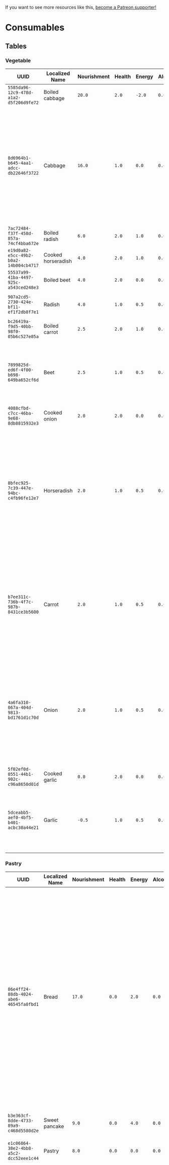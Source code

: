 <!-- TITLE: All Consumables -->

If you want to see more resources like this, [become a Patreon supporter!](https://www.patreon.com/fireundubh) 

# Consumables
## Tables
### Vegetable
UUID | Localized Name | Nourishment | Health | Energy | Alcohol | Durability (days) | Price | Weight | Locations
--- | --- | --- | --- | --- | --- | --- | --- | --- | ---
`5585da96-12c9-478d-a1a2-d5f206d9fe72` | Boiled cabbage | `20.0` | `2.0` | `-2.0` | `0.0` | `48.0` | `2.0` | `1.8` | 
`8d6964b1-b645-4aa1-adcc-db22646f3722` | Cabbage | `16.0` | `1.0` | `0.0` | `0.0` | `96.0` | `1.0` | `1.4` | Inventory: `poi_talmberk_north_feeder1`<br>Inventory: `poi_talmberk_north_garbage1`<br>Inventory: `sam_pub_barrel`<br>Inventory: `stash_cabbage`<br>Inventory: `stash_carrotCabbage`<br>Sold by bartender at Samopesh (`sam_bartender`)<br>Sold by general goods merchant at Rattay (`rat_general`)<br>Sold by general goods stallkeeper at Samopesh (`sam_general_stall`)<br>Sold by trader at Skalitz (`ska_shop3`)<br>Sold by trader at Skalitz (`ska_shop4`)
`7ac72484-f37f-458d-857a-74cf4bba672e` | Boiled radish | `6.0` | `2.0` | `1.0` | `0.0` | `48.0` | `1.5` | `0.7` | 
`e19d0a82-e5cc-49b2-b0a2-14b004cb4717` | Cooked horseradish | `4.0` | `2.0` | `1.0` | `0.0` | `48.0` | `0.7` | `0.4` | 
`55537a99-41ba-4497-925c-a543ced248e3` | Boiled beet | `4.0` | `2.0` | `0.0` | `0.0` | `48.0` | `0.5` | `0.3` | 
`907a2cd5-2730-424e-bf11-ef1f2db8f7e1` | Radish | `4.0` | `1.0` | `0.5` | `0.0` | `96.0` | `1.0` | `0.7` | Inventory: `a_vagabund_mistress`<br>Inventory: `stash_radish`<br>Sold by trader at Skalitz (`ska_shop4`)
`bc26419a-f9d5-40bb-98f0-05b6c527e85a` | Boiled carrot | `2.5` | `2.0` | `1.0` | `0.0` | `48.0` | `0.6` | `0.3` | 
`7899825d-ed6f-4f00-b698-649ba652cf6d` | Beet   | `2.5` | `1.0` | `0.5` | `0.0` | `120.0` | `1.5` | `0.3` | Sold by general goods merchant at Rattay (`rat_general`)<br>Sold by general goods stallkeeper at Samopesh (`sam_general_stall`)<br>Sold by trader at Skalitz (`ska_shop3`)<br>Sold by trader at Skalitz (`ska_shop4`)
`4088cfbd-c7cc-46ba-9e68-8db8815932e3` | Cooked onion | `2.0` | `2.0` | `0.0` | `0.0` | `48.0` | `0.5` | `0.2` | 
`8bfec925-7c39-447e-94bc-c4fb96fe12e7` | Horseradish | `2.0` | `1.0` | `0.5` | `0.0` | `96.0` | `1.0` | `0.4` | Sold by bartender at Samopesh (`sam_bartender`)<br>Sold by innkeeper at Inn in the Glade (`cross_pub_innkeeper`)<br>Sold by innkeeper at Ledetchko (`led_pub_innkeeper`)<br>Sold by innkeeper at Rattay (`rat_lower_pub_inkeeper`)<br>Sold by innkeeper at Rattay (`rat_outskirt_pub_inkeeper`)<br>Sold by innkeeper at Sassau (`sas_shop_innkeeper1`)<br>Sold by innkeeper at Sassau (`saso_innkeeper1`)<br>Sold by innkeeper at Talmberg (`tal_inkeeperShop`)<br>Sold by innkeeper at Uzhitz (`aus_innkeeper`)<br>Sold by trader at Skalitz (`ska_shop4`)
`b7ee311c-736b-4f7c-987b-8431ce3b5600` | Carrot | `2.0` | `1.0` | `0.5` | `0.0` | `96.0` | `1.0` | `0.3` | Inventory: `poi_sklice_east_vase2`<br>Inventory: `poi_talmberk_north_feeder1`<br>Inventory: `stash_carrotCabbage`<br>Inventory: `stash_carrot`<br>Sold by general goods merchant at Rattay (`rat_general`)<br>Sold by general goods stallkeeper at Samopesh (`sam_general_stall`)<br>Sold by trader at Skalitz (`ska_shop3`)<br>Sold by trader at Skalitz (`ska_shop4`)
`4a6fa310-067a-404d-9813-bd1761d1c70d` | Onion | `2.0` | `1.0` | `0.5` | `0.0` | `96.0` | `1.0` | `0.2` | Inventory: `a_vagabund_mistress`<br>Inventory: `poi_sklice_east_vase1`<br>Inventory: `poi_talmberk_north_chest2`<br>Inventory: `poi_talmberk_north_fireplace1`<br>Inventory: `sackofonions`<br>Sold by general goods merchant at Rattay (`rat_general`)<br>Sold by general goods stallkeeper at Samopesh (`sam_general_stall`)<br>Sold by trader at Skalitz (`ska_shop3`)<br>Sold by trader at Skalitz (`ska_shop4`)
`5f02ef0d-0551-44b1-902c-c96a8650d01d` | Cooked garlic | `0.0` | `2.0` | `0.0` | `0.0` | `48.0` | `1.0` | `0.0` | 
`5dceabb5-aef0-4bf5-b401-acbc30a44e21` | Garlic | `-0.5` | `1.0` | `0.5` | `0.0` | `0.0` | `0.7` | `0.0` | Sold by general goods merchant at Rattay (`rat_general`)<br>Sold by general goods stallkeeper at Samopesh (`sam_general_stall`)<br>Sold by trader at Skalitz (`ska_shop3`)<br>Sold by trader at Skalitz (`ska_shop4`)

### Pastry
UUID | Localized Name | Nourishment | Health | Energy | Alcohol | Durability (days) | Price | Weight | Locations
--- | --- | --- | --- | --- | --- | --- | --- | --- | ---
`86e4ff24-88db-4024-abe6-46545fa0fbd1` | Bread | `17.0` | `0.0` | `2.0` | `0.0` | `96.0` | `2.0` | `0.6` | Inventory: `a_antiqueHooker_knife`<br>Inventory: `monastery_bread_cheese_and_water`<br>Inventory: `poi_talmberk_north_garbage1`<br>Inventory: `sam_pub_homeChest`<br>Inventory: `stash_bread`<br>Sold by baker at Rattay (`Rataje_bakery`)<br>Sold by bartender at Samopesh (`sam_bartender`)<br>Sold by general goods merchant at Rattay (`rat_general`)<br>Sold by general goods stallkeeper at Samopesh (`sam_general_stall`)<br>Sold by innkeeper at Inn in the Glade (`cross_pub_innkeeper`)<br>Sold by innkeeper at Ledetchko (`led_pub_innkeeper`)<br>Sold by innkeeper at Rattay (`rat_lower_pub_inkeeper`)<br>Sold by innkeeper at Rattay (`rat_outskirt_pub_inkeeper`)<br>Sold by innkeeper at Sassau (`sas_shop_innkeeper1`)<br>Sold by innkeeper at Sassau (`saso_innkeeper1`)<br>Sold by innkeeper at Talmberg (`tal_inkeeperShop`)<br>Sold by innkeeper at Uzhitz (`aus_innkeeper`)<br>Sold by stallkeeper at Rattay (`rat_stall1`)<br>Sold by trader at Skalitz (`ska_shop3`)
`b3e363cf-8dde-4733-89a9-c468d5580d2e` | Sweet pancake | `9.0` | `0.0` | `4.0` | `0.0` | `96.0` | `1.0` | `0.2` | Inventory: `stash_bun`<br>Sold by baker at Rattay (`Rataje_bakery`)<br>Sold by stallkeeper at Rattay (`rat_stall1`)
`e1c06864-38e2-4bb8-a5c2-dcc52eee1c44` | Pastry | `8.0` | `0.0` | `0.0` | `0.0` | `96.0` | `0.2` | `0.2` | 
`ca873759-2d0d-4f2f-ba05-49b6c1872a9e` | Bread roll | `7.0` | `0.0` | `1.0` | `0.0` | `96.0` | `1.0` | `0.2` | Inventory: `monastery_bread_cheese_and_water`<br>Sold by baker at Rattay (`Rataje_bakery`)<br>Sold by bartender at Samopesh (`sam_bartender`)<br>Sold by general goods merchant at Rattay (`rat_general`)<br>Sold by general goods stallkeeper at Samopesh (`sam_general_stall`)<br>Sold by innkeeper at Inn in the Glade (`cross_pub_innkeeper`)<br>Sold by innkeeper at Ledetchko (`led_pub_innkeeper`)<br>Sold by innkeeper at Rattay (`rat_lower_pub_inkeeper`)<br>Sold by innkeeper at Rattay (`rat_outskirt_pub_inkeeper`)<br>Sold by innkeeper at Sassau (`sas_shop_innkeeper1`)<br>Sold by innkeeper at Sassau (`saso_innkeeper1`)<br>Sold by innkeeper at Talmberg (`tal_inkeeperShop`)<br>Sold by innkeeper at Uzhitz (`aus_innkeeper`)<br>Sold by stallkeeper at Rattay (`rat_stall1`)<br>Sold by trader at Skalitz (`ska_shop3`)
`c352d8ae-4021-4f9b-b49c-b1f087f2cd2c` | Pretzel | `6.0` | `0.0` | `1.0` | `0.0` | `96.0` | `1.5` | `0.1` | Sold by baker at Rattay (`Rataje_bakery`)<br>Sold by bartender at Samopesh (`sam_bartender`)<br>Sold by general goods merchant at Rattay (`rat_general`)<br>Sold by general goods stallkeeper at Samopesh (`sam_general_stall`)<br>Sold by innkeeper at Inn in the Glade (`cross_pub_innkeeper`)<br>Sold by innkeeper at Ledetchko (`led_pub_innkeeper`)<br>Sold by innkeeper at Rattay (`rat_lower_pub_inkeeper`)<br>Sold by innkeeper at Rattay (`rat_outskirt_pub_inkeeper`)<br>Sold by innkeeper at Sassau (`sas_shop_innkeeper1`)<br>Sold by innkeeper at Sassau (`saso_innkeeper1`)<br>Sold by innkeeper at Talmberg (`tal_inkeeperShop`)<br>Sold by innkeeper at Uzhitz (`aus_innkeeper`)<br>Sold by stallkeeper at Rattay (`rat_stall1`)<br>Sold by trader at Skalitz (`ska_shop3`)

### None
UUID | Localized Name | Nourishment | Health | Energy | Alcohol | Durability (days) | Price | Weight | Locations
--- | --- | --- | --- | --- | --- | --- | --- | --- | ---
`6198800d-2524-4b66-b9ca-b640e2ae99f5` | Lentil soup | `25.0` | `0.0` | `0.0` | `0.0` | `48.0` | `1.3` | `0.4` | 
`d76e8a7d-afc3-48f7-a0f5-7920e4763497` | Easter egg green | `10.0` | `5.0` | `5.0` | `0.0` | `48.0` | `15.0` | `0.1` | 
`675288ca-b644-4694-9874-90c5ca7e38e0` | Easter egg red | `10.0` | `5.0` | `5.0` | `0.0` | `48.0` | `15.0` | `0.1` | 
`17b042bc-2064-441a-9127-4b4ba9c6a878` | Easter egg blue | `10.0` | `5.0` | `5.0` | `0.0` | `48.0` | `15.0` | `0.1` | 
`b7ef543a-3421-43d3-b57d-94f382ae6822` | Porridge | `10.0` | `0.0` | `2.0` | `0.0` | `48.0` | `1.0` | `0.4` | Sold by bartender at Samopesh (`sam_bartender`)<br>Sold by innkeeper at Inn in the Glade (`cross_pub_innkeeper`)<br>Sold by innkeeper at Ledetchko (`led_pub_innkeeper`)<br>Sold by innkeeper at Rattay (`rat_lower_pub_inkeeper`)<br>Sold by innkeeper at Rattay (`rat_outskirt_pub_inkeeper`)<br>Sold by innkeeper at Sassau (`sas_shop_innkeeper1`)<br>Sold by innkeeper at Sassau (`saso_innkeeper1`)<br>Sold by innkeeper at Talmberg (`tal_inkeeperShop`)<br>Sold by innkeeper at Uzhitz (`aus_innkeeper`)
`b73fc42f-829f-4f3e-8ae5-2b6fc5f4b157` | Lentil mash | `9.0` | `0.0` | `2.0` | `0.0` | `48.0` | `1.8` | `0.3` | Sold by bartender at Samopesh (`sam_bartender`)<br>Sold by innkeeper at Inn in the Glade (`cross_pub_innkeeper`)<br>Sold by innkeeper at Ledetchko (`led_pub_innkeeper`)<br>Sold by innkeeper at Rattay (`rat_lower_pub_inkeeper`)<br>Sold by innkeeper at Rattay (`rat_outskirt_pub_inkeeper`)<br>Sold by innkeeper at Sassau (`sas_shop_innkeeper1`)<br>Sold by innkeeper at Sassau (`saso_innkeeper1`)<br>Sold by innkeeper at Talmberg (`tal_inkeeperShop`)<br>Sold by innkeeper at Uzhitz (`aus_innkeeper`)
`7beb4bdc-6478-455c-8746-afb92c604be8` | Honey | `2.5` | `0.0` | `3.0` | `0.0` | `0.0` | `1.7` | `0.8` | Inventory: `beehive`<br>Sold by baker at Rattay (`Rataje_bakery`)<br>Sold by general goods merchant at Rattay (`rat_general`)<br>Sold by general goods stallkeeper at Samopesh (`sam_general_stall`)<br>Sold by stallkeeper at Rattay (`rat_stall1`)<br>Sold by trader at Skalitz (`ska_shop3`)<br>Sold by trader at Skalitz (`ska_shop4`)
`4f4b113c-0d1c-4f37-b846-77869d810ab5` | Powdered unicorn horn | `0.0` | `0.0` | `0.0` | `0.0` | `0.0` | `6.0` | `0.0` | Inventory: `charlatan_reward_chest`<br>Sold by charlatan at Sassau (`sas_charlatan_shop`)

### Mushroom
UUID | Localized Name | Nourishment | Health | Energy | Alcohol | Durability (days) | Price | Weight | Locations
--- | --- | --- | --- | --- | --- | --- | --- | --- | ---
`239ea469-3237-48d8-af90-da7cdf4140dc` | Cooked Lepiota | `2.0` | `0.0` | `1.0` | `0.0` | `48.0` | `0.5` | `0.2` | 
`81358847-cc24-4036-aa0f-99f180cd4ecc` | Cooked boletus | `2.0` | `0.0` | `0.5` | `0.0` | `48.0` | `1.5` | `0.2` | 
`c27e73bd-05db-42c5-963e-09c42395160a` | Lepiota | `2.0` | `0.0` | `0.0` | `0.0` | `24.0` | `0.5` | `0.2` | Sold by trader at Skalitz (`ska_shop4`)
`4dab452b-7f35-4cd9-942f-f59fd14c83fe` | Boletus edulis | `1.0` | `0.0` | `0.0` | `0.0` | `24.0` | `0.4` | `0.2` | Sold by fisherman at Talmberg (`tal_fishFarmerShop`)<br>Sold by general goods merchant at Rattay (`rat_general`)<br>Sold by general goods stallkeeper at Samopesh (`sam_general_stall`)<br>Sold by trader at Skalitz (`ska_shop3`)<br>Sold by trader at Skalitz (`ska_shop4`)

### Meat
UUID | Localized Name | Nourishment | Health | Energy | Alcohol | Durability (days) | Price | Weight | Locations
--- | --- | --- | --- | --- | --- | --- | --- | --- | ---
`29a4f58e-6e00-4f9c-9273-1a76e0eccff0` | Smoked sausage | `27.0` | `0.0` | `-7.0` | `0.0` | `120.0` | `2.4` | `0.6` | Sold by bartender at Samopesh (`sam_bartender`)<br>Sold by butcher at Ledetchko (`led_butcher`)<br>Sold by innkeeper at Inn in the Glade (`cross_pub_innkeeper`)<br>Sold by innkeeper at Ledetchko (`led_pub_innkeeper`)<br>Sold by innkeeper at Rattay (`rat_lower_pub_inkeeper`)<br>Sold by innkeeper at Rattay (`rat_outskirt_pub_inkeeper`)<br>Sold by innkeeper at Sassau (`sas_shop_innkeeper1`)<br>Sold by innkeeper at Sassau (`saso_innkeeper1`)<br>Sold by innkeeper at Talmberg (`tal_inkeeperShop`)<br>Sold by innkeeper at Uzhitz (`aus_innkeeper`)<br>Sold by trader at Sassau (`sas_shop1`)
`c888acac-26ef-4f4a-be33-0b8bd82e7500` | Roast duck | `26.0` | `0.0` | `-6.0` | `0.0` | `48.0` | `15.0` | `1.0` | Sold by bartender at Samopesh (`sam_bartender`)<br>Sold by innkeeper at Inn in the Glade (`cross_pub_innkeeper`)<br>Sold by innkeeper at Ledetchko (`led_pub_innkeeper`)<br>Sold by innkeeper at Rattay (`rat_lower_pub_inkeeper`)<br>Sold by innkeeper at Rattay (`rat_outskirt_pub_inkeeper`)<br>Sold by innkeeper at Sassau (`sas_shop_innkeeper1`)<br>Sold by innkeeper at Sassau (`saso_innkeeper1`)<br>Sold by innkeeper at Talmberg (`tal_inkeeperShop`)<br>Sold by innkeeper at Uzhitz (`aus_innkeeper`)
`b8f8953c-5668-4e6c-9d8c-843d85ec83ee` | Cooked piece of meat | `24.0` | `0.0` | `-4.0` | `0.0` | `48.0` | `6.8` | `1.0` | 
`52446f8a-3073-4006-b181-60c82475a03a` | Cooked beef rump | `24.0` | `0.0` | `-5.0` | `0.0` | `48.0` | `12.5` | `1.1` | 
`373747b8-5225-41ba-b511-56526ff90a30` | Cooked pork | `22.0` | `0.0` | `-3.0` | `0.0` | `48.0` | `2.5` | `0.4` | Sold by bartender at Samopesh (`sam_bartender`)<br>Sold by innkeeper at Inn in the Glade (`cross_pub_innkeeper`)<br>Sold by innkeeper at Ledetchko (`led_pub_innkeeper`)<br>Sold by innkeeper at Rattay (`rat_lower_pub_inkeeper`)<br>Sold by innkeeper at Rattay (`rat_outskirt_pub_inkeeper`)<br>Sold by innkeeper at Sassau (`sas_shop_innkeeper1`)<br>Sold by innkeeper at Sassau (`saso_innkeeper1`)<br>Sold by innkeeper at Talmberg (`tal_inkeeperShop`)<br>Sold by innkeeper at Uzhitz (`aus_innkeeper`)
`db357169-2012-4c12-b82b-d021cd4c8d9f` | Cooked boar meat | `22.0` | `0.0` | `-4.0` | `0.0` | `48.0` | `17.0` | `0.7` | Sold by bartender at Samopesh (`sam_bartender`)
`44593169-7482-4293-80bc-01c3144e4fa2` | Cooked beef | `21.0` | `0.0` | `-4.0` | `0.0` | `48.0` | `1.0` | `0.5` | 
`5459ce70-3c48-402f-9f59-98e2594328e8` | Cooked horsemeat | `18.0` | `0.0` | `-6.0` | `0.0` | `48.0` | `0.7` | `0.7` | Sold by bartender at Samopesh (`sam_bartender`)<br>Sold by innkeeper at Inn in the Glade (`cross_pub_innkeeper`)<br>Sold by innkeeper at Ledetchko (`led_pub_innkeeper`)<br>Sold by innkeeper at Rattay (`rat_lower_pub_inkeeper`)<br>Sold by innkeeper at Rattay (`rat_outskirt_pub_inkeeper`)<br>Sold by innkeeper at Sassau (`sas_shop_innkeeper1`)<br>Sold by innkeeper at Sassau (`saso_innkeeper1`)<br>Sold by innkeeper at Talmberg (`tal_inkeeperShop`)<br>Sold by innkeeper at Uzhitz (`aus_innkeeper`)
`43e66d17-75e5-4832-a511-48c77b8d4cb3` | Cooked red-deer venison | `17.0` | `0.0` | `-3.0` | `0.0` | `48.0` | `15.0` | `0.5` | Sold by bartender at Samopesh (`sam_bartender`)<br>Sold by innkeeper at Inn in the Glade (`cross_pub_innkeeper`)<br>Sold by innkeeper at Ledetchko (`led_pub_innkeeper`)<br>Sold by innkeeper at Rattay (`rat_outskirt_pub_inkeeper`)<br>Sold by innkeeper at Sassau (`sas_shop_innkeeper1`)<br>Sold by innkeeper at Sassau (`saso_innkeeper1`)<br>Sold by innkeeper at Talmberg (`tal_inkeeperShop`)<br>Sold by innkeeper at Uzhitz (`aus_innkeeper`)
`319a7fe7-1c5d-42fa-80cd-83126cb6eaff` | Salami | `17.0` | `0.0` | `-5.0` | `0.0` | `120.0` | `8.0` | `0.4` | Inventory: `rat_vekosPruda_pickpocket`<br>Sold by bartender at Samopesh (`sam_bartender`)<br>Sold by butcher at Ledetchko (`led_butcher`)<br>Sold by innkeeper at Inn in the Glade (`cross_pub_innkeeper`)<br>Sold by innkeeper at Ledetchko (`led_pub_innkeeper`)<br>Sold by innkeeper at Rattay (`rat_lower_pub_inkeeper`)<br>Sold by innkeeper at Rattay (`rat_outskirt_pub_inkeeper`)<br>Sold by innkeeper at Sassau (`sas_shop_innkeeper1`)<br>Sold by innkeeper at Sassau (`saso_innkeeper1`)<br>Sold by innkeeper at Talmberg (`tal_inkeeperShop`)<br>Sold by innkeeper at Uzhitz (`aus_innkeeper`)<br>Sold by trader at Sassau (`sas_shop1`)
`bc7771bc-5ef2-4177-8c8e-3b0e989175a4` | Cooked roe-deer venison | `16.0` | `0.0` | `-3.0` | `0.0` | `48.0` | `5.5` | `0.8` | 
`3c056762-3e14-471a-8f0e-8d57919fb9c4` | Cooked lamb | `16.0` | `0.0` | `-3.0` | `0.0` | `48.0` | `0.8` | `0.3` | Sold by bartender at Samopesh (`sam_bartender`)<br>Sold by innkeeper at Inn in the Glade (`cross_pub_innkeeper`)<br>Sold by innkeeper at Ledetchko (`led_pub_innkeeper`)<br>Sold by innkeeper at Rattay (`rat_outskirt_pub_inkeeper`)<br>Sold by innkeeper at Sassau (`sas_shop_innkeeper1`)<br>Sold by innkeeper at Sassau (`saso_innkeeper1`)<br>Sold by innkeeper at Talmberg (`tal_inkeeperShop`)<br>Sold by innkeeper at Uzhitz (`aus_innkeeper`)
`4eed0a2b-1233-40b4-88f5-7f67de916b58` | Cooked chicken | `16.0` | `0.0` | `-12.0` | `0.0` | `48.0` | `1.1` | `0.6` | 
`edb674bb-7421-43f5-b1bf-740cc1c5be3a` | Golden egg | `15.0` | `15.0` | `15.0` | `0.0` | `0.0` | `999.9` | `0.1` | Inventory: `rat_golden_egg`
`154a8471-b753-4f84-ac5f-d989c8532d02` | Bacon | `15.0` | `0.0` | `1.0` | `0.0` | `72.0` | `8.0` | `0.4` | Inventory: `poi_sklice_east_chest3_water`<br>Sold by bartender at Samopesh (`sam_bartender`)<br>Sold by butcher at Ledetchko (`led_butcher`)<br>Sold by innkeeper at Inn in the Glade (`cross_pub_innkeeper`)<br>Sold by innkeeper at Ledetchko (`led_pub_innkeeper`)<br>Sold by innkeeper at Rattay (`rat_outskirt_pub_inkeeper`)<br>Sold by innkeeper at Sassau (`sas_shop_innkeeper1`)<br>Sold by innkeeper at Sassau (`saso_innkeeper1`)<br>Sold by innkeeper at Talmberg (`tal_inkeeperShop`)<br>Sold by innkeeper at Uzhitz (`aus_innkeeper`)
`6a324aa9-a566-406c-a3f8-6c416a00b399` | Cooked trout | `14.0` | `0.0` | `2.0` | `0.0` | `48.0` | `5.5` | `0.7` | 
`db66940d-09bc-4450-8df9-8268e52e4ac2` | Cooked roe-deer meat | `14.0` | `0.0` | `-2.0` | `0.0` | `48.0` | `13.0` | `0.4` | Sold by bartender at Samopesh (`sam_bartender`)
`76fd4ad3-84e2-444c-9822-b67c4adbc349` | Roast chicken | `14.0` | `0.0` | `-2.0` | `0.0` | `48.0` | `3.2` | `0.6` | Inventory: `poi_talmberk_north_fireplace1`<br>Sold by bartender at Samopesh (`sam_bartender`)<br>Sold by innkeeper at Inn in the Glade (`cross_pub_innkeeper`)<br>Sold by innkeeper at Ledetchko (`led_pub_innkeeper`)<br>Sold by innkeeper at Rattay (`rat_lower_pub_inkeeper`)<br>Sold by innkeeper at Rattay (`rat_outskirt_pub_inkeeper`)<br>Sold by innkeeper at Sassau (`sas_shop_innkeeper1`)<br>Sold by innkeeper at Sassau (`saso_innkeeper1`)<br>Sold by innkeeper at Talmberg (`tal_inkeeperShop`)<br>Sold by innkeeper at Uzhitz (`aus_innkeeper`)
`d7248e1e-64dd-4d38-8049-826eb2fb39d0` | Cooked dog meat | `14.0` | `0.0` | `-2.0` | `0.0` | `48.0` | `0.3` | `0.2` | 
`d031224d-34c3-4f2b-98f7-d77789a309c2` | Cooked hare meat | `14.0` | `0.0` | `-3.0` | `0.0` | `48.0` | `6.5` | `0.2` | Sold by bartender at Samopesh (`sam_bartender`)<br>Sold by innkeeper at Inn in the Glade (`cross_pub_innkeeper`)<br>Sold by innkeeper at Ledetchko (`led_pub_innkeeper`)<br>Sold by innkeeper at Rattay (`rat_lower_pub_inkeeper`)<br>Sold by innkeeper at Rattay (`rat_outskirt_pub_inkeeper`)<br>Sold by innkeeper at Sassau (`sas_shop_innkeeper1`)<br>Sold by innkeeper at Sassau (`saso_innkeeper1`)<br>Sold by innkeeper at Talmberg (`tal_inkeeperShop`)<br>Sold by innkeeper at Uzhitz (`aus_innkeeper`)
`265f4d46-a993-464f-8f84-919569aa6818` | Cracklings | `13.0` | `0.0` | `1.0` | `0.0` | `72.0` | `12.0` | `0.2` | Sold by butcher at Ledetchko (`led_butcher`)
`06be2a3d-4e05-4a78-85cd-33879cd669c9` | Herring | `12.0` | `0.0` | `1.0` | `0.0` | `24.0` | `3.8` | `0.5` | 
`ba4b74ad-f8f1-427e-905b-1bc8c27163e7` | Boar meat | `10.0` | `0.0` | `-7.0` | `0.0` | `24.0` | `16.0` | `0.8` | Inventory: `pig_wild_default`<br>Inventory: `poi_talmberk_north_sack1_hunter`<br>Sold by butcher at Ledetchko (`led_butcher`)
`eb47297f-4a52-45d4-b98c-057c2db35d33` | Rump | `10.0` | `0.0` | `-8.0` | `0.0` | `24.0` | `12.5` | `1.1` | Sold by butcher at Ledetchko (`led_butcher`)
`a0a6a756-e204-4943-b215-543471b5cc39` | Red-deer venison | `8.0` | `0.0` | `-6.0` | `0.0` | `24.0` | `14.0` | `0.6` | Inventory: `deer`<br>Inventory: `poi_talmberk_north_carcass1`<br>Inventory: `roebuck`<br>Sold by butcher at Ledetchko (`led_butcher`)
`18ff9093-2cc4-4ab3-9f34-7cb0dd7cd30a` | Chicken | `8.0` | `0.0` | `-6.0` | `0.0` | `24.0` | `0.5` | `0.6` | Sold by butcher at Ledetchko (`led_butcher`)
`4446bc26-efff-4117-b4f5-19ee9045847d` | Pork | `8.0` | `0.0` | `-7.0` | `0.0` | `24.0` | `2.0` | `0.5` | Inventory: `pig_domestic_default`<br>Sold by butcher at Ledetchko (`led_butcher`)
`24522d1a-942c-4e3f-870d-58861f898985` | Piece of meat | `8.0` | `0.0` | `-9.0` | `0.0` | `24.0` | `6.8` | `1.0` | 
`3c78b620-ca94-11e1-9b23-0800200c9a66` | Horsemeat | `8.0` | `0.0` | `-9.0` | `0.0` | `24.0` | `0.5` | `0.8` | Inventory: `godfather_grave`<br>Inventory: `horse`<br>Sold by butcher at Ledetchko (`led_butcher`)
`1df1ee61-0b44-4efd-bfa4-37efbcd4be42` | Roe deer meat | `7.0` | `0.0` | `-2.0` | `0.0` | `24.0` | `12.0` | `0.5` | Sold by butcher at Ledetchko (`led_butcher`)
`4d1d646c-ce45-434b-96ae-cfa27b86b4b6` | Lamb | `7.0` | `0.0` | `-7.0` | `0.0` | `24.0` | `0.6` | `0.4` | Inventory: `sheep`<br>Sold by butcher at Ledetchko (`led_butcher`)
`81c21fdc-3d62-4d1f-854f-eb364db1bcff` | Beef | `7.0` | `0.0` | `-8.0` | `0.0` | `24.0` | `0.8` | `0.6` | Inventory: `cow`<br>Sold by butcher at Ledetchko (`led_butcher`)
`e63f4277-25d9-406b-90f4-cb8b79ab6dc3` | Magic PI - mushroom | `6.0` | `0.0` | `31.0` | `0.0` | `0.0` | `0.5` | `6.9` | 
`45be379b-df05-4e13-9aa1-aaae649e8366` | Dried meat | `6.0` | `0.0` | `0.5` | `0.0` | `0.0` | `6.0` | `0.2` | Inventory: `hangover_stash_small1`<br>Inventory: `hangover_stash_small2`<br>Inventory: `q_hon_ptacek_luk_a_sipy`<br>Inventory: `ultimate_hangoverSpot`<br>Sold by butcher at Ledetchko (`led_butcher`)<br>Sold by fisherman at Talmberg (`tal_fishFarmerShop`)<br>Sold by trader at Sassau (`sas_shop1`)
`0fc6cac7-29e6-4753-8873-0bcbbeba5548` | Roe-deer venison | `6.0` | `0.0` | `-6.0` | `0.0` | `24.0` | `5.0` | `0.8` | 
`f2e16499-8a27-4acc-a4af-f29e00300507` | Trout | `5.0` | `0.0` | `0.0` | `0.0` | `24.0` | `4.5` | `0.8` | Inventory: `POI_fishtrap`<br>Inventory: `poi_sklice_east_barrel1_water`<br>Inventory: `stash_fish`<br>Sold by general goods merchant at Rattay (`rat_general`)<br>Sold by general goods stallkeeper at Samopesh (`sam_general_stall`)<br>Sold by trader at Skalitz (`ska_shop3`)
`6f1d0e9e-d532-4476-af7a-e24ea01da040` | Hare meat | `5.0` | `0.0` | `-6.0` | `0.0` | `24.0` | `5.8` | `0.2` | Inventory: `hare`<br>Inventory: `poi_talmberk_north_hole1`<br>Inventory: `poi_talmberk_north_sack1_hunter`<br>Inventory: `poi_talmberk_north_sack3`<br>Inventory: `tal_innkeeper_chest`<br>Sold by butcher at Ledetchko (`led_butcher`)<br>Sold by general goods merchant at Rattay (`rat_general`)<br>Sold by general goods stallkeeper at Samopesh (`sam_general_stall`)<br>Sold by trader at Skalitz (`ska_shop3`)
`ff25cae9-7182-4d55-bbb0-0706404e5b69` | Dog meat | `5.0` | `0.0` | `-6.0` | `0.0` | `24.0` | `0.2` | `0.2` | Inventory: `dog`

### Fruit
UUID | Localized Name | Nourishment | Health | Energy | Alcohol | Durability (days) | Price | Weight | Locations
--- | --- | --- | --- | --- | --- | --- | --- | --- | ---
`1afb192c-f3d9-4ac2-a261-623d56d70b7e` | Dried mushrooms | `14.0` | `3.0` | `1.0` | `0.0` | `0.0` | `1.5` | `0.3` | Inventory: `q_escape_from_Vranik_1`<br>Inventory: `q_hon_ptacek_luk_a_sipy`<br>Sold by general goods merchant at Rattay (`rat_general`)<br>Sold by general goods stallkeeper at Samopesh (`sam_general_stall`)<br>Sold by trader at Skalitz (`ska_shop3`)
`bc16f9ec-a4c9-4d4e-9f6a-35ffcad7085e` | Dried fruit | `6.0` | `4.0` | `2.0` | `0.0` | `0.0` | `1.0` | `0.2` | Inventory: `q_escape_from_Vranik_1`<br>Inventory: `q_hon_ptacek_luk_a_sipy`<br>Sold by general goods merchant at Rattay (`rat_general`)<br>Sold by general goods stallkeeper at Samopesh (`sam_general_stall`)<br>Sold by trader at Skalitz (`ska_shop3`)
`1c2da556-488b-4a86-b22a-c42acb299938` | Watermelon | `3.0` | `3.0` | `1.0` | `0.0` | `72.0` | `1.0` | `2.2` | Sold by trader at Skalitz (`ska_shop4`)
`f0c9f56f-cd0f-4973-bfb5-3cea3e756bcc` | Cooked pear | `3.0` | `3.0` | `1.0` | `0.0` | `48.0` | `0.4` | `0.3` | 
`2eeb7bf7-f0ac-4c46-9468-97c2f76cb254` | Pear | `3.0` | `2.0` | `0.0` | `0.0` | `120.0` | `0.2` | `0.3` | Inventory: `a_antiqueHooker_scarf`<br>Sold by blacksmith at Rattay (`Rateje_forge01`)<br>Sold by general goods merchant at Rattay (`rat_general`)<br>Sold by general goods stallkeeper at Samopesh (`sam_general_stall`)<br>Sold by trader at Skalitz (`ska_shop3`)<br>Sold by trader at Skalitz (`ska_shop4`)
`295c54f8-76a3-42fa-8fe1-8f1ecb63576b` | Cooked apple | `3.0` | `2.0` | `0.0` | `0.0` | `48.0` | `0.5` | `0.3` | 
`2264f217-590e-4c0f-a4c6-f50c6532b9f6` | Apple | `2.0` | `2.0` | `0.0` | `0.0` | `120.0` | `0.4` | `0.3` | Inventory: `a_antiqueHooker_money`<br>Inventory: `a_vagabund_merchant`<br>Inventory: `a_vagabund_pazdera_torch`<br>Inventory: `a_vagabund_pazdera`<br>Inventory: `mrh_armyCamp_chest1_torch`<br>Inventory: `mrh_armyCamp_chest1`<br>Inventory: `perception`<br>Inventory: `player_alpha`<br>Inventory: `poi_talmberk_north_feeder1`<br>Inventory: `poi_talmberk_north_hole1`<br>Inventory: `poi_talmberk_north_sack4`<br>Inventory: `sackOfApples_01`<br>Inventory: `ultimate_hangoverSpot`<br>Sold by blacksmith at Rattay (`Rateje_forge01`)<br>Sold by general goods merchant at Rattay (`rat_general`)<br>Sold by general goods stallkeeper at Samopesh (`sam_general_stall`)<br>Sold by trader at Skalitz (`ska_shop3`)<br>Sold by trader at Skalitz (`ska_shop4`)
`22eb16a0-1175-4e2e-a951-33d362e288fb` | Crystal meth | `0.0` | `0.0` | `250.0` | `0.0` | `0.0` | `100.0` | `0.2` | 

### Drink
UUID | Localized Name | Nourishment | Health | Energy | Alcohol | Durability (days) | Price | Weight | Locations
--- | --- | --- | --- | --- | --- | --- | --- | --- | ---
`2529e246-6f1b-4529-8d6b-64245207bae8` | Moonshine | `20.0` | `5.0` | `15.0` | `90.0` | `0.0` | `20.0` | `1.0` | Inventory: `aus_vicar_pockets`<br>Inventory: `pub_drinks_supply`<br>Inventory: `ultimate_hangoverSpot`<br>Sold by apothecary Konyash at Rattay (`rat_konyas_shop`)<br>Sold by bartender at Samopesh (`sam_bartender`)<br>Sold by fisherman at Talmberg (`tal_fishFarmerShop`)<br>Sold by innkeeper at Inn in the Glade (`cross_pub_innkeeper`)<br>Sold by innkeeper at Ledetchko (`led_pub_innkeeper`)<br>Sold by innkeeper at Rattay (`rat_lower_pub_inkeeper`)<br>Sold by innkeeper at Rattay (`rat_outskirt_pub_inkeeper`)<br>Sold by innkeeper at Sassau (`sas_shop_innkeeper1`)<br>Sold by innkeeper at Sassau (`saso_innkeeper1`)<br>Sold by innkeeper at Talmberg (`tal_inkeeperShop`)<br>Sold by innkeeper at Uzhitz (`aus_innkeeper`)
`c64b7286-07b8-4bdf-afd0-359171d35249` | Spirits | `20.0` | `5.0` | `10.0` | `80.0` | `0.0` | `15.0` | `1.0` | Inventory: `pub_drinks_supply`<br>Inventory: `ultimate_hangoverSpot`<br>Sold by bartender at Samopesh (`sam_bartender`)<br>Sold by innkeeper at Inn in the Glade (`cross_pub_innkeeper`)<br>Sold by innkeeper at Ledetchko (`led_pub_innkeeper`)<br>Sold by innkeeper at Rattay (`rat_lower_pub_inkeeper`)<br>Sold by innkeeper at Rattay (`rat_outskirt_pub_inkeeper`)<br>Sold by innkeeper at Sassau (`sas_shop_innkeeper1`)<br>Sold by innkeeper at Sassau (`saso_innkeeper1`)<br>Sold by innkeeper at Talmberg (`tal_inkeeperShop`)<br>Sold by innkeeper at Uzhitz (`aus_innkeeper`)<br>Sold by trader at Skalitz (`ska_shop4`)
`dea2883f-6bd9-4f6e-bae8-80322d428652` | Fine wine | `18.0` | `7.0` | `5.0` | `40.0` | `0.0` | `20.0` | `1.0` | Inventory: `aus_vicar_pockets`<br>Sold by bartender at Samopesh (`sam_bartender`)<br>Sold by general goods merchant at Rattay (`rat_general`)<br>Sold by general goods stallkeeper at Samopesh (`sam_general_stall`)<br>Sold by innkeeper at Inn in the Glade (`cross_pub_innkeeper`)<br>Sold by innkeeper at Ledetchko (`led_pub_innkeeper`)<br>Sold by innkeeper at Rattay (`rat_lower_pub_inkeeper`)<br>Sold by innkeeper at Rattay (`rat_outskirt_pub_inkeeper`)<br>Sold by innkeeper at Sassau (`sas_shop_innkeeper1`)<br>Sold by innkeeper at Sassau (`saso_innkeeper1`)<br>Sold by innkeeper at Talmberg (`tal_inkeeperShop`)<br>Sold by innkeeper at Uzhitz (`aus_innkeeper`)<br>Sold by painter at Sassau (`saso_painter_shop`)<br>Sold by trader at Skalitz (`ska_shop3`)
`60a0200f-a581-4669-bb10-24ac4a28c071` | Lard | `18.0` | `0.0` | `-8.0` | `0.0` | `0.0` | `10.0` | `0.4` | Sold by trader at Sassau (`sas_shop1`)
`ca5a0aa3-e373-48ec-96e4-1c3b9907bac3` | Rosehip wine | `16.0` | `5.0` | `6.0` | `30.0` | `0.0` | `50.0` | `1.0` | Sold by charlatan at Sassau (`sas_charlatan_shop`)
`7c5126cd-b010-4484-8465-22a3d69fa0df` | Wine | `15.0` | `2.0` | `-2.0` | `40.0` | `0.0` | `4.0` | `1.0` | Inventory: `poi_sklice_east_barrel2`<br>Inventory: `poi_talmberk_north_barrel1`<br>Inventory: `poi_talmberk_north_chest1`<br>Inventory: `pub_drinks_supply`<br>Sold by bartender at Samopesh (`sam_bartender`)<br>Sold by general goods merchant at Rattay (`rat_general`)<br>Sold by general goods stallkeeper at Samopesh (`sam_general_stall`)<br>Sold by innkeeper at Inn in the Glade (`cross_pub_innkeeper`)<br>Sold by innkeeper at Ledetchko (`led_pub_innkeeper`)<br>Sold by innkeeper at Rattay (`rat_lower_pub_inkeeper`)<br>Sold by innkeeper at Rattay (`rat_outskirt_pub_inkeeper`)<br>Sold by innkeeper at Sassau (`sas_shop_innkeeper1`)<br>Sold by innkeeper at Sassau (`saso_innkeeper1`)<br>Sold by innkeeper at Talmberg (`tal_inkeeperShop`)<br>Sold by innkeeper at Uzhitz (`aus_innkeeper`)<br>Sold by painter at Sassau (`saso_painter_shop`)<br>Sold by trader at Skalitz (`ska_shop3`)
`51555071-7c55-4da1-9b61-ee3c14fde18b` | Milk | `13.0` | `0.0` | `2.0` | `0.0` | `24.0` | `3.0` | `1.0` | Sold by baker at Rattay (`Rataje_bakery`)<br>Sold by bartender at Samopesh (`sam_bartender`)<br>Sold by innkeeper at Inn in the Glade (`cross_pub_innkeeper`)<br>Sold by innkeeper at Ledetchko (`led_pub_innkeeper`)<br>Sold by innkeeper at Rattay (`rat_lower_pub_inkeeper`)<br>Sold by innkeeper at Rattay (`rat_outskirt_pub_inkeeper`)<br>Sold by innkeeper at Sassau (`sas_shop_innkeeper1`)<br>Sold by innkeeper at Sassau (`saso_innkeeper1`)<br>Sold by innkeeper at Talmberg (`tal_inkeeperShop`)<br>Sold by innkeeper at Uzhitz (`aus_innkeeper`)<br>Sold by stallkeeper at Rattay (`rat_stall1`)
`f1309a89-045f-44ae-a4d9-c997b892a162` | Artemisia potion | `10.0` | `4.0` | `0.0` | `40.0` | `0.0` | `40.0` | `0.5` | Inventory: `pub_drinks_supply`<br>Sold by apothecary Konyash at Rattay (`rat_konyas_shop`)<br>Sold by apothecary at Ledetchko (`Led_herbalist`)<br>Sold by apothecary at Neuhof (`neu_herbalist`)<br>Sold by apothecary at Pribislavitz (`prib_herbalistShop`)<br>Sold by apothecary at Samopesh (`sam_herbalistShop`)
`c40dc516-9886-4245-8a8b-2cbb16da918d` | Cockerel potion | `10.0` | `0.0` | `20.0` | `30.0` | `0.0` | `30.0` | `0.5` | Sold by apothecary Konyash at Rattay (`rat_konyas_shop`)
`73ff1fde-ec8b-41e9-95e3-b5938c715bf1` | Aesop potion | `10.0` | `0.0` | `4.0` | `30.0` | `0.0` | `35.0` | `0.5` | Sold by apothecary Konyash at Rattay (`rat_konyas_shop`)
`601f9ff2-0413-40c9-b443-9695aafa71a5` | Lethean Water | `10.0` | `0.0` | `0.0` | `303.0` | `0.0` | `0.0` | `0.5` | 
`390c0dc8-23fd-42a0-91f2-a4d42f96a387` | Mead | `10.0` | `0.0` | `-2.0` | `50.0` | `0.0` | `4.0` | `1.0` | Inventory: `pub_drinks_supply`<br>Inventory: `ultimate_hangoverSpot`<br>Sold by bartender at Samopesh (`sam_bartender`)<br>Sold by innkeeper at Inn in the Glade (`cross_pub_innkeeper`)<br>Sold by innkeeper at Ledetchko (`led_pub_innkeeper`)<br>Sold by innkeeper at Rattay (`rat_lower_pub_inkeeper`)<br>Sold by innkeeper at Rattay (`rat_outskirt_pub_inkeeper`)<br>Sold by innkeeper at Sassau (`sas_shop_innkeeper1`)<br>Sold by innkeeper at Sassau (`saso_innkeeper1`)<br>Sold by innkeeper at Talmberg (`tal_inkeeperShop`)<br>Sold by innkeeper at Uzhitz (`aus_innkeeper`)<br>Sold by trader at Skalitz (`ska_shop4`)
`38df365c-a4bb-462b-80cc-eb92f16930fa` | Cheap wine | `10.0` | `0.0` | `-6.0` | `40.0` | `0.0` | `1.5` | `1.0` | Sold by bartender at Samopesh (`sam_bartender`)<br>Sold by fisherman at Talmberg (`tal_fishFarmerShop`)<br>Sold by general goods merchant at Rattay (`rat_general`)<br>Sold by general goods stallkeeper at Samopesh (`sam_general_stall`)<br>Sold by innkeeper at Inn in the Glade (`cross_pub_innkeeper`)<br>Sold by innkeeper at Ledetchko (`led_pub_innkeeper`)<br>Sold by innkeeper at Rattay (`rat_lower_pub_inkeeper`)<br>Sold by innkeeper at Rattay (`rat_outskirt_pub_inkeeper`)<br>Sold by innkeeper at Sassau (`sas_shop_innkeeper1`)<br>Sold by innkeeper at Sassau (`saso_innkeeper1`)<br>Sold by innkeeper at Talmberg (`tal_inkeeperShop`)<br>Sold by innkeeper at Uzhitz (`aus_innkeeper`)<br>Sold by painter at Sassau (`saso_painter_shop`)<br>Sold by trader at Skalitz (`ska_shop3`)
`2b24a290-ec3c-454c-901e-fea76aa76d74` | Bivoj's Rage potion | `7.0` | `0.0` | `10.0` | `20.0` | `0.0` | `65.0` | `0.5` | Sold by apothecary Konyash at Rattay (`rat_konyas_shop`)
`2509115d-59c9-44f8-9802-f600eba63fa9` | Amor potion | `7.0` | `0.0` | `4.0` | `20.0` | `0.0` | `55.0` | `0.5` | Inventory: `hangover_stash_small1`<br>Inventory: `witch_pockets`<br>Sold by apothecary at Ledetchko (`Led_herbalist`)<br>Sold by apothecary at Neuhof (`neu_herbalist`)<br>Sold by apothecary at Pribislavitz (`prib_herbalistShop`)<br>Sold by apothecary at Samopesh (`sam_herbalistShop`)<br>Sold by bathhouse abbess at Ledetchko (`led_spaAbbess`)<br>Sold by bathhouse abbess at Rattay (`rat_spaAbbess`)<br>Sold by bathhouse abbess at Sassau (`sas_spaAbbess`)
`5c17d1d9-70ec-49d9-9b05-ae23247c045f` | Dollmaker potion | `7.0` | `0.0` | `4.0` | `20.0` | `0.0` | `45.0` | `0.5` | Inventory: `POI_grave_mummy`<br>Inventory: `witch_pockets`<br>Sold by apothecary at Ledetchko (`Led_herbalist`)<br>Sold by apothecary at Neuhof (`neu_herbalist`)<br>Sold by apothecary at Pribislavitz (`prib_herbalistShop`)<br>Sold by apothecary at Samopesh (`sam_herbalistShop`)
`52afd6fa-9377-457c-83a2-b5b39321a4dc` | Beer | `7.0` | `0.0` | `-2.0` | `15.0` | `0.0` | `1.0` | `1.0` | Inventory: `beer_storage_big`<br>Inventory: `beer_storage_small`<br>Inventory: `pub_drinks_supply`<br>Sold by bartender at Samopesh (`sam_bartender`)<br>Sold by innkeeper at Inn in the Glade (`cross_pub_innkeeper`)<br>Sold by innkeeper at Ledetchko (`led_pub_innkeeper`)<br>Sold by innkeeper at Rattay (`rat_lower_pub_inkeeper`)<br>Sold by innkeeper at Rattay (`rat_outskirt_pub_inkeeper`)<br>Sold by innkeeper at Sassau (`sas_shop_innkeeper1`)<br>Sold by innkeeper at Sassau (`saso_innkeeper1`)<br>Sold by innkeeper at Talmberg (`tal_inkeeperShop`)<br>Sold by innkeeper at Uzhitz (`aus_innkeeper`)
`2668d311-8667-4f27-b94b-7f6175678f17` | Lazarus potion | `5.0` | `100.0` | `4.0` | `0.0` | `0.0` | `110.0` | `0.5` | Inventory: `charlatan_reward_chest`<br>Inventory: `q_counterOffensive_pirk_chest`<br>Inventory: `sas_ruin_treasure_chest`<br>Sold by apothecary Konyash at Rattay (`rat_konyas_shop`)<br>Sold by bathhouse abbess at Ledetchko (`led_spaAbbess`)<br>Sold by bathhouse abbess at Rattay (`rat_spaAbbess`)<br>Sold by bathhouse abbess at Sassau (`sas_spaAbbess`)<br>Treasure map 2<br>Treasure map 11<br>Treasure map 15<br>Treasure map 17
`b38c34b7-6016-4f64-9ba2-65e1ce31d4a1` | Marigold decoction | `5.0` | `30.0` | `4.0` | `0.0` | `0.0` | `35.0` | `0.5` | Inventory: `charlatan_reward_chest`<br>Inventory: `general_bandit_pockets`<br>Inventory: `mrh_armyCamp_chest2`<br>Inventory: `q_escape_from_Vranik_1`<br>Inventory: `q_returntoskalitz_looter`<br>Inventory: `q_skalitz_familyChest`<br>Quest reward: Restless Spirit<br>Sold by apothecary Konyash at Rattay (`rat_konyas_shop`)<br>Sold by apothecary at Monastery (`mon_apothecary`)<br>Sold by bathhouse abbess at Ledetchko (`led_spaAbbess`)<br>Sold by bathhouse abbess at Rattay (`rat_spaAbbess`)<br>Sold by bathhouse abbess at Sassau (`sas_spaAbbess`)<br>Sold by general goods merchant at Rattay (`rat_general`)<br>Sold by general goods stallkeeper at Samopesh (`sam_general_stall`)<br>Sold by trader at Skalitz (`ska_shop3`)
`3d3f5935-c2e3-4e52-8a16-a6a04ee4a79f` | Witch potion | `5.0` | `0.0` | `8.0` | `0.0` | `0.0` | `32.0` | `0.5` | 
`92c829ca-41f6-40a7-b8d9-aac5159c7a89` | Buck's Blood potion | `5.0` | `0.0` | `6.0` | `0.0` | `0.0` | `60.0` | `0.5` | Sold by apothecary Konyash at Rattay (`rat_konyas_shop`)<br>Sold by bathhouse abbess at Ledetchko (`led_spaAbbess`)<br>Sold by bathhouse abbess at Rattay (`rat_spaAbbess`)<br>Sold by bathhouse abbess at Sassau (`sas_spaAbbess`)
`850d28d9-9d0a-4b2e-9feb-e6c48c5f1aad` | Vitality potion | `5.0` | `0.0` | `4.0` | `0.0` | `0.0` | `70.0` | `0.5` | Sold by apothecary Konyash at Rattay (`rat_konyas_shop`)<br>Sold by apothecary at Monastery (`mon_apothecary`)<br>Sold by bathhouse abbess at Ledetchko (`led_spaAbbess`)<br>Sold by bathhouse abbess at Rattay (`rat_spaAbbess`)<br>Sold by bathhouse abbess at Sassau (`sas_spaAbbess`)
`ab25a50a-7836-47a9-acb2-5fd93684b8c5` | Padfoot potion | `5.0` | `0.0` | `4.0` | `0.0` | `0.0` | `65.0` | `0.5` | Inventory: `q_escape_from_Vranik_4`<br>Sold by apothecary at Ledetchko (`Led_herbalist`)<br>Sold by apothecary at Neuhof (`neu_herbalist`)<br>Sold by apothecary at Pribislavitz (`prib_herbalistShop`)<br>Sold by apothecary at Samopesh (`sam_herbalistShop`)
`6b955a9b-d8de-492c-a53e-a052fab4ff0a` | Nighthawk potion | `5.0` | `0.0` | `4.0` | `0.0` | `0.0` | `65.0` | `0.5` | Inventory: `extra food for monastery`<br>Sold by apothecary Konyash at Rattay (`rat_konyas_shop`)
`34d9f446-e5a7-4af4-858a-e96473de814f` | Bard potion | `5.0` | `0.0` | `4.0` | `0.0` | `0.0` | `55.0` | `0.5` | Sold by apothecary Konyash at Rattay (`rat_konyas_shop`)<br>Sold by bathhouse abbess at Ledetchko (`led_spaAbbess`)<br>Sold by bathhouse abbess at Rattay (`rat_spaAbbess`)<br>Sold by bathhouse abbess at Sassau (`sas_spaAbbess`)
`3157d51d-7461-4fdc-9601-93bd5ed42156` | Bowman's Brew | `5.0` | `0.0` | `4.0` | `0.0` | `0.0` | `45.0` | `0.5` | Inventory: `poi_sklice_east_barrel1_water`<br>Inventory: `q_counterOffensive_pirk_chest`<br>Inventory: `q_escape_from_Vranik_4`<br>Quest reward: Miracles While You Wait<br>Sold by apothecary Konyash at Rattay (`rat_konyas_shop`)
`8b713d0c-9a04-4354-a53f-ffd384057fa6` | Antidote  | `5.0` | `0.0` | `4.0` | `0.0` | `0.0` | `40.0` | `0.5` | Inventory: `poi_sklice_east_barrel1_water`<br>Inventory: `q_capcum_treasure`<br>Inventory: `sam_herbalist_chest`<br>Inventory: `sam_herbalist`<br>Sold by apothecary Konyash at Rattay (`rat_konyas_shop`)<br>Sold by apothecary at Monastery (`mon_apothecary`)<br>Sold by general goods merchant at Rattay (`rat_general`)<br>Sold by general goods stallkeeper at Samopesh (`sam_general_stall`)<br>Sold by trader at Skalitz (`ska_shop3`)
`6568088a-98b6-4353-81d1-31bd2662a545` | Preserver | `5.0` | `0.0` | `4.0` | `0.0` | `0.0` | `40.0` | `0.5` | Sold by apothecary at Ledetchko (`Led_herbalist`)<br>Sold by apothecary at Neuhof (`neu_herbalist`)<br>Sold by apothecary at Pribislavitz (`prib_herbalistShop`)<br>Sold by apothecary at Samopesh (`sam_herbalistShop`)
`567fc1b1-1424-4784-9da8-5104e2e7354d` | Embrocation | `5.0` | `0.0` | `4.0` | `0.0` | `0.0` | `40.0` | `0.5` | Inventory: `rat_konyas`<br>Sold by apothecary Konyash at Rattay (`rat_konyas_shop`)<br>Sold by apothecary at Ledetchko (`Led_herbalist`)<br>Sold by apothecary at Neuhof (`neu_herbalist`)<br>Sold by apothecary at Pribislavitz (`prib_herbalistShop`)<br>Sold by apothecary at Samopesh (`sam_herbalistShop`)<br>Sold by bathhouse abbess at Ledetchko (`led_spaAbbess`)<br>Sold by bathhouse abbess at Rattay (`rat_spaAbbess`)<br>Sold by bathhouse abbess at Sassau (`sas_spaAbbess`)
`d837e829-d706-4db8-8e3d-e70a16882c96` | Hair o' the Dog potion | `5.0` | `0.0` | `4.0` | `0.0` | `0.0` | `25.0` | `0.5` | Sold by apothecary at Ledetchko (`Led_herbalist`)<br>Sold by apothecary at Neuhof (`neu_herbalist`)<br>Sold by apothecary at Pribislavitz (`prib_herbalistShop`)<br>Sold by apothecary at Samopesh (`sam_herbalistShop`)
`b0763820-556a-4d4c-a858-009aa897fb61` | Aid for Merhojed | `5.0` | `0.0` | `4.0` | `0.0` | `0.0` | `11.0` | `0.5` | 
`5f6cdfad-2e87-45e4-bd5a-e3b604adc766` | Aid for Merhojed | `5.0` | `0.0` | `0.0` | `0.0` | `0.0` | `11.1` | `0.5` | 
`31148cbb-8592-4b26-a1ae-8a9e07e309e6` | Lullaby potion | `5.0` | `0.0` | `-100.0` | `0.0` | `0.0` | `50.0` | `0.5` | Inventory: `mrh_armyCamp_chest3`<br>Sold by apothecary Konyash at Rattay (`rat_konyas_shop`)<br>Sold by bathhouse abbess at Ledetchko (`led_spaAbbess`)<br>Sold by bathhouse abbess at Rattay (`rat_spaAbbess`)<br>Sold by bathhouse abbess at Sassau (`sas_spaAbbess`)
`ddb0fc96-be22-42d8-ba8c-ff00b68c0481` | Coffee | `1.0` | `0.0` | `10.0` | `0.0` | `0.0` | `0.1` | `2.2` | 
`006ec8d6-1ce1-4e90-8267-7c349812ddcd` | Unknown potion | `1.0` | `0.0` | `0.0` | `0.0` | `0.0` | `0.2` | `0.5` | 
`0cb47176-06c5-42a9-8d70-969e917eb999` | Drinking water | `0.5` | `1.0` | `1.0` | `0.0` | `0.0` | `0.1` | `1.0` | Inventory: `monastery_bread_cheese_and_water`<br>Sold by general goods merchant at Rattay (`rat_general`)<br>Sold by general goods stallkeeper at Samopesh (`sam_general_stall`)<br>Sold by innkeeper at Inn in the Glade (`cross_pub_innkeeper`)<br>Sold by innkeeper at Ledetchko (`led_pub_innkeeper`)<br>Sold by innkeeper at Rattay (`rat_lower_pub_inkeeper`)<br>Sold by innkeeper at Rattay (`rat_outskirt_pub_inkeeper`)<br>Sold by innkeeper at Sassau (`sas_shop_innkeeper1`)<br>Sold by innkeeper at Sassau (`saso_innkeeper1`)<br>Sold by innkeeper at Talmberg (`tal_inkeeperShop`)<br>Sold by innkeeper at Uzhitz (`aus_innkeeper`)<br>Sold by trader at Skalitz (`ska_shop3`)
`928463d9-e21a-4f7c-b5d3-8378ed375cd1` | Saviour Schnapps | `0.0` | `0.0` | `0.0` | `20.0` | `0.0` | `100.0` | `0.5` | Inventory: `a_vagabund_pazdera_torch`<br>Inventory: `dead_Blanka`<br>Inventory: `q_escape_from_Vranik_1`<br>Inventory: `q_skalitz_familyChest`<br>Inventory: `ska_blanka`<br>Inventory: `witch_pockets`<br>Sold by apothecary Konyash at Rattay (`rat_konyas_shop`)<br>Sold by bathhouse abbess at Ledetchko (`led_spaAbbess`)<br>Sold by bathhouse abbess at Rattay (`rat_spaAbbess`)<br>Sold by bathhouse abbess at Sassau (`sas_spaAbbess`)<br>Sold by fisherman at Talmberg (`tal_fishFarmerShop`)<br>Sold by general goods merchant at Rattay (`rat_general`)<br>Sold by general goods stallkeeper at Samopesh (`sam_general_stall`)<br>Sold by innkeeper at Inn in the Glade (`cross_pub_innkeeper`)<br>Sold by innkeeper at Ledetchko (`led_pub_innkeeper`)<br>Sold by innkeeper at Rattay (`rat_lower_pub_inkeeper`)<br>Sold by innkeeper at Rattay (`rat_outskirt_pub_inkeeper`)<br>Sold by innkeeper at Sassau (`sas_shop_innkeeper1`)<br>Sold by innkeeper at Sassau (`saso_innkeeper1`)<br>Sold by innkeeper at Talmberg (`tal_inkeeperShop`)<br>Sold by innkeeper at Uzhitz (`aus_innkeeper`)<br>Sold by trader at Skalitz (`ska_shop3`)
`e1adda6e-aba9-4de2-a50f-062432fd73df` | Oblivion potion | `0.0` | `0.0` | `0.0` | `0.0` | `0.0` | `0.1` | `0.5` | 
`73b69372-3ccb-4bf4-bd21-94863da2654e` | Tiredness potion | `0.0` | `0.0` | `0.0` | `0.0` | `0.0` | `0.1` | `0.5` | 
`6d08f32a-997e-44f1-b6b6-9caf2ade9cf3` | Strong poison | `0.0` | `0.0` | `0.0` | `0.0` | `0.0` | `0.1` | `0.5` | 
`36d4b46d-75cb-4e58-a430-b1a0aa283088` | Dandelion syrup | `0.0` | `0.0` | `0.0` | `0.0` | `0.0` | `0.1` | `0.5` | 
`1ae018d8-f41b-482c-a679-d529f33ca335` | Syrup | `0.0` | `0.0` | `0.0` | `0.0` | `0.0` | `0.1` | `0.5` | 
`1322a0ca-1be1-449a-b1fa-cd7079a9ba90` | Mind enfeeblement potion | `0.0` | `0.0` | `0.0` | `0.0` | `0.0` | `0.1` | `0.5` | 
`0340b85d-71b0-4314-a6c9-8856d884bc92` | Diarrhoea potion | `0.0` | `0.0` | `0.0` | `0.0` | `0.0` | `0.1` | `0.5` | 
`fd6cceee-06d0-4a0b-a0f6-c52d0afd5481` | Poison | `-10.0` | `-50.0` | `-10.0` | `0.0` | `0.0` | `50.0` | `0.5` | Inventory: `poi_sklice_east_barrel1_water`<br>Inventory: `pribislavice_poison_chest`<br>Inventory: `pribyslav_cuman_chest`<br>Inventory: `suicide corpse`<br>Sold by apothecary at Ledetchko (`Led_herbalist`)<br>Sold by apothecary at Neuhof (`neu_herbalist`)<br>Sold by apothecary at Pribislavitz (`prib_herbalistShop`)<br>Sold by apothecary at Samopesh (`sam_herbalistShop`)
`eca88106-4bab-4419-8772-4450739c193c` | Digestion potion | `-20.0` | `0.0` | `4.0` | `30.0` | `0.0` | `30.0` | `0.5` | Sold by apothecary Konyash at Rattay (`rat_konyas_shop`)
`42e54d97-6e63-4e50-a09d-325ef4dd2286` | Bane potion | `-20.0` | `-110.0` | `-20.0` | `20.0` | `0.0` | `90.0` | `0.5` | Sold by apothecary at Ledetchko (`Led_herbalist`)<br>Sold by apothecary at Neuhof (`neu_herbalist`)<br>Sold by apothecary at Pribislavitz (`prib_herbalistShop`)<br>Sold by apothecary at Samopesh (`sam_herbalistShop`)

### Dairy
UUID | Localized Name | Nourishment | Health | Energy | Alcohol | Durability (days) | Price | Weight | Locations
--- | --- | --- | --- | --- | --- | --- | --- | --- | ---
`0b4e244a-e3de-4502-afd0-fb7fe309629a` | Cream | `16.0` | `0.0` | `0.0` | `0.0` | `48.0` | `2.0` | `1.0` | 
`b2f8f5e3-8e5e-4600-a4bb-be17e2d4a058` | Cheese | `10.0` | `0.0` | `-3.0` | `0.0` | `120.0` | `7.3` | `0.6` | Inventory: `monastery_bread_cheese_and_water`<br>Inventory: `stash_cheese`<br>Sold by bartender at Samopesh (`sam_bartender`)<br>Sold by innkeeper at Inn in the Glade (`cross_pub_innkeeper`)<br>Sold by innkeeper at Ledetchko (`led_pub_innkeeper`)<br>Sold by innkeeper at Rattay (`rat_lower_pub_inkeeper`)<br>Sold by innkeeper at Rattay (`rat_outskirt_pub_inkeeper`)<br>Sold by innkeeper at Sassau (`sas_shop_innkeeper1`)<br>Sold by innkeeper at Sassau (`saso_innkeeper1`)<br>Sold by innkeeper at Talmberg (`tal_inkeeperShop`)<br>Sold by innkeeper at Uzhitz (`aus_innkeeper`)<br>tst_focus
`63d98446-f3c8-4407-8949-c246295b1496` | Hardboiled egg | `5.0` | `0.0` | `-0.5` | `0.0` | `48.0` | `1.0` | `0.1` | Inventory: `ultimate_hangoverSpot`
`7ae2e77b-bdae-46cb-b6ac-f532cf225748` | Egg | `3.0` | `0.0` | `-1.0` | `0.0` | `48.0` | `1.0` | `0.1` | 

### Bowel
UUID | Localized Name | Nourishment | Health | Energy | Alcohol | Durability (days) | Price | Weight | Locations
--- | --- | --- | --- | --- | --- | --- | --- | --- | ---
`5c0981cd-1c99-4690-8e54-29dbfc315c1d` | Cooked beef tongue | `22.0` | `0.0` | `-6.0` | `0.0` | `48.0` | `11.0` | `0.9` | 
`4a3dc302-b035-44cc-a49b-9da912c28cc1` | Cooked pork liver | `18.0` | `0.0` | `-3.0` | `0.0` | `48.0` | `23.0` | `0.8` | 
`bd6a9ffc-68b6-4222-b7fd-7bd72634b712` | Cooked deer kidneys | `15.0` | `0.0` | `-2.0` | `0.0` | `48.0` | `80.0` | `0.3` | 
`0686c001-d42b-467c-b3de-f87beb915c68` | Dog lard   | `14.0` | `0.0` | `-4.0` | `0.0` | `120.0` | `12.0` | `0.2` | Inventory: `dog`
`be9bd6b7-b2c1-432a-90a7-4a13c58c0936` | Cooked deer liver | `11.0` | `0.0` | `-2.0` | `0.0` | `48.0` | `60.0` | `0.3` | 
`fdd2036c-15a6-462e-9a0e-acbe20288bcc` | Cooked roe-deer kidneys | `11.0` | `0.0` | `-2.0` | `0.0` | `48.0` | `50.0` | `0.3` | 
`68d9f225-030a-43c0-83b3-c4bc57568581` | Cooked roe-deer kidneys | `11.0` | `0.0` | `-2.0` | `0.0` | `48.0` | `50.0` | `0.3` | 
`de574125-0ff9-4d98-a1d9-74a7cf1f019c` | Cooked chicken heart | `10.0` | `0.0` | `-2.0` | `0.0` | `24.0` | `2.0` | `0.2` | 
`5ff91d0f-e525-4b37-9256-d8fea8be1c8d` | Beef tongue | `10.0` | `0.0` | `-9.0` | `0.0` | `24.0` | `8.5` | `1.0` | Inventory: `cow`
`3c1c1d0d-66c5-4b40-a501-6fb875c8e3c7` | Lentil soup | `8.0` | `0.0` | `2.0` | `0.0` | `48.0` | `1.3` | `0.4` | Sold by bartender at Samopesh (`sam_bartender`)<br>Sold by innkeeper at Inn in the Glade (`cross_pub_innkeeper`)<br>Sold by innkeeper at Ledetchko (`led_pub_innkeeper`)<br>Sold by innkeeper at Rattay (`rat_lower_pub_inkeeper`)<br>Sold by innkeeper at Rattay (`rat_outskirt_pub_inkeeper`)<br>Sold by innkeeper at Sassau (`sas_shop_innkeeper1`)<br>Sold by innkeeper at Sassau (`saso_innkeeper1`)<br>Sold by innkeeper at Talmberg (`tal_inkeeperShop`)<br>Sold by innkeeper at Uzhitz (`aus_innkeeper`)
`e86b8924-37b9-479d-9249-b082b019d435` | Deer liver | `8.0` | `0.0` | `-6.0` | `0.0` | `24.0` | `55.0` | `0.4` | Inventory: `deer`
`fe68ee1c-579a-4414-a794-da184ea494cd` | Roe-deer kidneys | `8.0` | `0.0` | `-6.0` | `0.0` | `24.0` | `45.0` | `0.4` | 
`c6d9387a-30de-469a-a785-3220bf0426ba` | Roe-deer kidneys | `8.0` | `0.0` | `-6.0` | `0.0` | `24.0` | `45.0` | `0.4` | 
`501ef3d2-5d16-4f98-90bd-d40f6ff74e30` | Pea soup | `7.0` | `0.0` | `1.0` | `0.0` | `48.0` | `4.0` | `0.4` | 
`bc76f2f4-8ba0-458e-8ec6-fc88d4c8202f` | Cooked sheep kidneys | `7.0` | `0.0` | `0.0` | `0.0` | `48.0` | `13.5` | `0.3` | 
`7c97d412-d1db-4d42-a85a-27f381f4a9e9` | Deer kidneys | `7.0` | `0.0` | `-6.0` | `0.0` | `24.0` | `75.0` | `0.4` | Inventory: `roebuck`
`0a78fe34-737c-4346-9762-6b3036fbc9c6` | Chicken heart | `6.0` | `0.0` | `-4.0` | `0.0` | `24.0` | `2.5` | `0.2` | 
`e9170235-1d45-465b-bdec-a5599605e15e` | Pork liver | `6.0` | `0.0` | `-6.0` | `0.0` | `24.0` | `22.0` | `1.0` | Inventory: `pig_domestic_default`<br>Inventory: `pig_wild_default`
`ab3ee24b-1e2f-4fe8-a3e8-a059d8391d2f` | Cooked offal | `5.0` | `0.0` | `-1.0` | `0.0` | `48.0` | `2.0` | `0.3` | 
`3a2d670c-bfc8-441a-aaf6-3a0ffc874b91` | Offal | `3.0` | `0.0` | `-1.0` | `0.0` | `72.0` | `0.5` | `0.3` | Inventory: `hare`
`2bac1a01-c77a-4d1b-803d-020c33af4de2` | Sheep kidneys | `3.0` | `0.0` | `-4.0` | `0.0` | `24.0` | `12.0` | `0.4` | Inventory: `sheep`

Process finished with exit code 0
